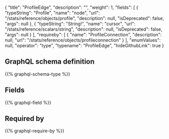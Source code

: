 {
  "title": "ProfileEdge",
  "description": "",
  "weight": 1,
  "fields": [
    {
      "typeString": "Profile",
      "name": "node",
      "url": "/stats/reference/objects/profile",
      "description": null,
      "isDeprecated": false,
      "args": null
    },
    {
      "typeString": "String!",
      "name": "cursor",
      "url": "/stats/reference/scalars/string",
      "description": null,
      "isDeprecated": false,
      "args": null
    }
  ],
  "requireby": [
    {
      "name": "ProfileConnection",
      "description": null,
      "url": "/stats/reference/objects/profileconnection"
    }
  ],
  "enumValues": null,
  "operator": "type",
  "typename": "ProfileEdge",
  "hideGithubLink": true
}
## GraphQL schema definition

{{% graphql-schema-type %}}

## Fields

{{% graphql-field %}}

## Required by

{{% graphql-require-by %}}
